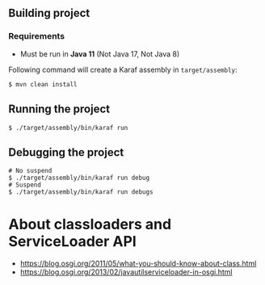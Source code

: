 ## Building project

### Requirements
- Must be run in **Java 11** (Not Java 17, Not Java 8)

Following command will create a Karaf assembly in `target/assembly`:
```shell script
$ mvn clean install
```

## Running the project
```shell script
$ ./target/assembly/bin/karaf run
```

## Debugging the project
```shell script
# No suspend
$ ./target/assembly/bin/karaf run debug
# Suspend
$ ./target/assembly/bin/karaf run debugs
```

# About classloaders and ServiceLoader API

- https://blog.osgi.org/2011/05/what-you-should-know-about-class.html
- https://blog.osgi.org/2013/02/javautilserviceloader-in-osgi.html
